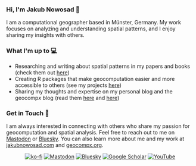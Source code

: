 ### Hi, I'm Jakub Nowosad 👋

I am a computational geographer based in Münster, Germany. My work focuses on analyzing and understanding spatial patterns, and I enjoy sharing my insights with others.

### What I'm up to 💻

- Researching and writing about spatial patterns in my papers and books (check them out [here](https://jakubnowosad.com/publications))
- Creating R packages that make geocomputation easier and more accessible to others (see my projects [here](https://jakubnowosad.com/projects))
- Sharing my thoughts and expertise on my personal blog and the geocomp*x* blog (read them [here](https://jakubnowosad.com/posts) and [here](https://geocompx.org/post.html))
<!-- - Providing workshops and consulting services to help others learn about geocomputation and spatial analysis (details [here](https://jakubnowosad.com/services)) -->

### Get in Touch 🤝

I am always interested in connecting with others who share my passion for geocomputation and spatial analysis. Feel free to reach out to me on <!--[Twitter](https://twitter.com/jakub_nowosad) or--> [Mastodon](https://fosstodon.org/@nowosad) or [Bluesky](https://bsky.app/profile/jakubnowosad.com"). You can also learn more about me and my work at [jakubnowosad.com](https://jakubnowosad.com) and [geocompx.org](https://geocompx.org/).

<p align="center">
  <a href="https://ko-fi.com/nowosad"><img src="https://img.shields.io/badge/-Buy Me A Coffee-555555?style=for-the-badge&logo=buy-me-a-coffee&logoColor=white" alt="ko-fi"></a>
  <!--<a href="https://twitter.com/jakub_nowosad"><img src="https://img.shields.io/badge/-Twitter-555555?style=for-the-badge&logo=twitter&logoColor=white" alt="Twitter"></a>-->
  <a href="https://fosstodon.org/@nowosad"><img src="https://img.shields.io/badge/-Mastodon-555555?style=for-the-badge&logo=Mastodon&logoColor=white" alt="Mastodon"></a>	
  <a href="https://bsky.app/profile/jakubnowosad.com"><img src="https://img.shields.io/badge/-Bluesky-555555?style=for-the-badge&logo=bluesky&logoColor=white" alt="Bluesky"></a>	
  <a href="https://scholar.google.com/citations?user=EjlwxfEAAAAJ"><img src="https://img.shields.io/badge/-Google Scholar-555555?style=for-the-badge&logo=google-scholar&logoColor=white" alt="Google Scholar"></a>
  <a href="https://www.youtube.com/channel/UC6SHy3Bm72aMQmUqeS7lEZA/playlists"><img src="https://img.shields.io/badge/-YouTube-555555?style=for-the-badge&logo=youtube&logoColor=white" alt="YouTube"></a>	
</p>
<p align="center">
  <!--<a href="https://www.researchgate.net/profile/Jakub_Nowosad2"><img src="https://img.shields.io/badge/-ResearchGate-555555?style=for-the-badge&logo=researchgate&logoColor=white" alt="ResearchGate"></a>-->
</p>
